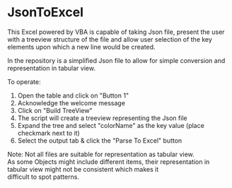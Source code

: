 # JsonToExcel
This Excel powered by VBA is capable of taking Json file, present the user with a treeview structure of the file and allow user
selection of the key elements upon which a new line would be created.

In the repository is a simplified Json file to allow for simple conversion and representation in tabular view.  

To operate:  
1. Open the table and click on "Button 1"  
2. Acknowledge the welcome message  
3. Click on "Build TreeView"  
4. The script will create a treeview representing the Json file  
5. Expand the tree and select "colorName" as the key value (place checkmark next to it)  
6. Select the output tab & click the "Parse To Excel" button  
  
  
Note: 
Not all files are suitable for representation as tabular view.  
As some Objects might include different items, their representation in tabular view might not be consistent which makes it  
difficult to spot patterns.
